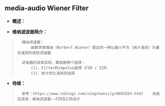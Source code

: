 ## media-audio Wiener Filter
- **概述：**
>
>
>
>

- **维纳滤波器简介：**
>       维纳滤波器：
>           由数学家维纳（Rorbert Wiener）提出的一种以最小平方（统计准则）为最优准则的线性滤波器
>
>       滤波器的具体实现，都依赖两个选择：
>           (1)、Filter的impulse选择（FIR / IIR）
>           (2)、统计优化准则的选择
>
>
>
>
>
>
>
>
>
>

- **待续：**
>       参考：https://www.cnblogs.com/xingshansi/p/6603263.html    自适应滤波：维纳滤波器——FIR及IIR设计
>
>
>
>
>
>
>
>
>
>
>
>
>
>
